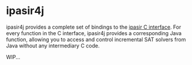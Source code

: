 # ipasir4j

ipasir4j provides a complete set of bindings to the [ipasir C interface](https://github.com/biotomas/ipasir).
For every function in the C interface, ipasir4j provides a corresponding Java function, allowing you to 
access and control incremental SAT solvers from Java without any intermediary C code.

WIP...
